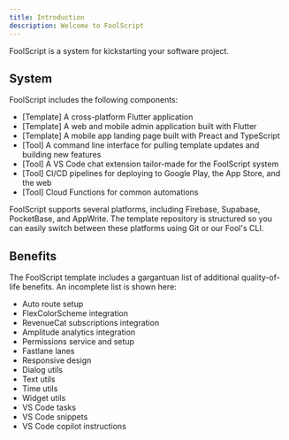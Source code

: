 ```yaml
---
title: Introduction
description: Welcome to FoolScript
---
```


FoolScript is a system for kickstarting your software project. 

## System

FoolScript includes the following components:
- [Template] A cross-platform Flutter application
- [Template] A web and mobile admin application built with Flutter
- [Template] A mobile app landing page built with Preact and TypeScript
- [Tool] A command line interface for pulling template updates and building new features
- [Tool] A VS Code chat extension tailor-made for the FoolScript system
- [Tool] CI/CD pipelines for deploying to Google Play, the App Store, and the web
- [Tool] Cloud Functions for common automations

FoolScript supports several platforms, including Firebase, Supabase, PocketBase, and AppWrite. The template repository is structured so you can easily switch between these platforms using Git or our Fool's CLI.

## Benefits
The FoolScript template includes a gargantuan list of additional quality-of-life benefits. An incomplete list is shown here:
- Auto route setup
- FlexColorScheme integration
- RevenueCat subscriptions integration
- Amplitude analytics integration
- Permissions service and setup
- Fastlane lanes
- Responsive design
- Dialog utils
- Text utils
- Time utils
- Widget utils
- VS Code tasks
- VS Code snippets
- VS Code copilot instructions